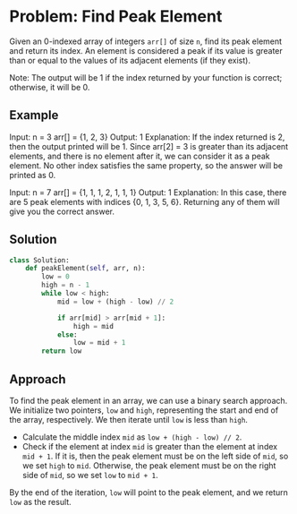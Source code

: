 # Problem: Find Peak Element

Given an 0-indexed array of integers `arr[]` of size `n`, find its peak element and return its index. An element is considered a peak if its value is greater than or equal to the values of its adjacent elements (if they exist).

Note: The output will be 1 if the index returned by your function is correct; otherwise, it will be 0.

## Example

Input: 
n = 3
arr[] = {1, 2, 3}
Output: 
1
Explanation: 
If the index returned is 2, then the output printed will be 1. Since arr[2] = 3 is greater than its adjacent elements, and there is no element after it, we can consider it as a peak element. No other index satisfies the same property, so the answer will be printed as 0.

Input:
n = 7
arr[] = {1, 1, 1, 2, 1, 1, 1}
Output: 
1
Explanation: 
In this case, there are 5 peak elements with indices {0, 1, 3, 5, 6}. Returning any of them will give you the correct answer.


## Solution

```python
class Solution:
    def peakElement(self, arr, n):
        low = 0
        high = n - 1
        while low < high:
            mid = low + (high - low) // 2

            if arr[mid] > arr[mid + 1]:
                high = mid
            else:
                low = mid + 1
        return low
```
## Approach

To find the peak element in an array, we can use a binary search approach. We initialize two pointers, `low` and `high`, representing the start and end of the array, respectively. We then iterate until `low` is less than `high`.
<br>
- Calculate the middle index `mid` as `low + (high - low) // 2`.<br>
- Check if the element at index `mid` is greater than the element at index `mid + 1`. If it is, then the peak element must be on the left side of `mid`, so we set `high` to `mid`. Otherwise, the peak element must be on the right side of `mid`, so we set `low` to `mid + 1`.<br>

By the end of the iteration, `low` will point to the peak element, and we return `low` as the result.
